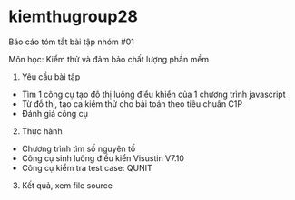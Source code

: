# kiemthugroup28
Báo cáo tóm tắt bài tập nhóm #01

Môn học: Kiểm thử và đảm bảo chất lượng phần mềm

1. Yêu cầu bài tập
  - Tìm 1 công cụ tạo đồ thị luồng điểu khiển của 1 chương trình javascript
  - Từ đồ thị, tạo ca kiểm thử cho bài toán theo tiêu chuẩn C1P
  - Đánh giá công cụ
2. Thực hành
  - Chương trình tìm số nguyên tố 
  - Công cụ sinh luông điều kiển Visustin V7.10
  - Công cụ kiểm tra test case: QUNIT
3. Kết quả, xem file source
